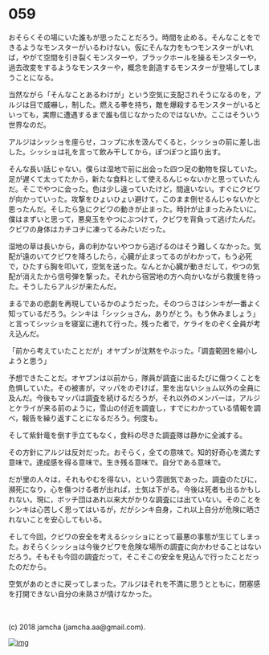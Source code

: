 # 059

おそらくその場にいた誰もが思ったことだろう。時間を止める。そんなことをできるようなモンスターがいるわけない。仮にそんな力をもつモンスターがいれば，やがて空間を引き裂くモンスターや，ブラックホールを操るモンスターや，過去改変をするようなモンスターや，概念を創造するモンスターが登場してしまうことになる。  

当然ながら「そんなことあるわけが」という空気に支配されそうになるのを，アルジは目で威嚇し，制した。燃える拳を持ち，敵を爆殺するモンスターがいるといっても，実際に遭遇するまで誰も信じなかったのではないか。ここはそういう世界なのだ。  

アルジはシッショを座らせ，コップに水を汲んでくると，シッショの前に差し出した。シッショは礼を言って飲み干してから，ぽつぽつと語り出す。  

そんな長い話じゃない。僕らは湿地で前に出会った四つ足の動物を探していた。足が遅くて太ってたから，新たな食料として使えるんじゃないかと思っていたんだ。そこでやつに会った。色は少し違っていたけど，間違いない。すぐにクビワが向かっていった。攻撃をひょいひょい避けて，このまま倒せるんじゃないかと思ったんだ。そしたら急にクビワの動きが止まった。時計が止まったみたいに。僕はまずいと思って，悪臭玉をやつにぶつけて，クビワを背負って逃げたんだ。クビワの身体はカチコチに凍ってるみたいだった。  

湿地の草は長いから，鼻の利かないやつから逃げるのはそう難しくなかった。気配が遠のいてクビワを降ろしたら，心臓が止まってるのがわかって，もう必死で，ひたすら胸を叩いて，空気を送った。なんとか心臓が動きだして，やつの気配が消えたから信号弾を撃った。それから宿営地の方へ向かいながら救援を待った。そうしたらアルジが来たんだ。  

まるであの悲劇を再現しているかのようだった。そのつらさはシンキが一番よく知っているだろう。シンキは「シッショさん，ありがとう。もう休みましょう」と言ってシッショを寝室に連れて行った。残った者で，ケライをのぞく全員が考え込んだ。  

「前から考えていたことだが」オヤブンが沈黙をやぶった。「調査範囲を縮小しようと思う」  

予想できたことだ。オヤブンは以前から，隊員が調査に出るたびに傷つくことを危惧していた。その被害が，マッパをのぞけば，里を出ないショム以外の全員に及んだ。今後もマッパは調査を続けるだろうが，それ以外のメンバーは，アルジとケライが来る前のように，雪山の付近を調査し，すでにわかっている情報を調べ，報告を繰り返すことになるだろう。何度も。  

そして紫針竜を倒す手立てもなく，食料の尽きた調査隊は静かに全滅する。  

その方針にアルジは反対だった。おそらく，全ての意味で。知的好奇心を満たす意味で。達成感を得る意味で。生き残る意味で。自分である意味で。  

だが里の人々は，それもやむを得ない，という雰囲気であった。調査のたびに，瀕死になり，心を傷つける者が出れば，士気は下がる。今後は死者も出るかもしれない。現に，ボッチ団はあれ以来大がかりな調査には出ていない。そのことをシンキは心苦しく思ってはいるが，だがシンキ自身，これ以上自分が危険に晒されないことを安心してもいる。  

そして今回，クビワの安全を考えるシッショにとって最悪の事態が生じてしまった。おそらくシッショは今後クビワを危険な場所の調査に向かわせることはないだろう。そもそも今回の調査だって，そこそこの安全を見込んで行ったことだったのだから。  

空気があのときに戻ってしまった。アルジはそれを不満に思うとともに，閉塞感を打開できない自分の未熟さが情けなかった。  

<br>  
<br>  
(c) 2018 jamcha (jamcha.aa@gmail.com).  

[![img](http://i.creativecommons.org/l/by-nc-sa/4.0/88x31.png)](http://creativecommons.org/licenses/by-nc-sa/4.0/deed)
